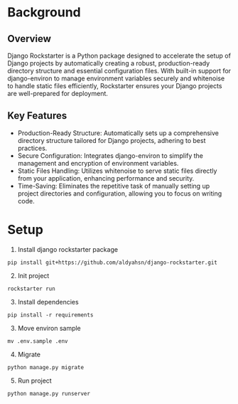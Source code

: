 # Background
## Overview
Django Rockstarter is a Python package designed to accelerate the setup of Django projects by automatically creating a robust, production-ready directory structure and essential configuration files. With built-in support for django-environ to manage environment variables securely and whitenoise to handle static files efficiently, Rockstarter ensures your Django projects are well-prepared for deployment.

## Key Features
- Production-Ready Structure: Automatically sets up a comprehensive directory structure tailored for Django projects, adhering to best practices.
- Secure Configuration: Integrates django-environ to simplify the management and encryption of environment variables.
- Static Files Handling: Utilizes whitenoise to serve static files directly from your application, enhancing performance and security.
- Time-Saving: Eliminates the repetitive task of manually setting up project directories and configuration, allowing you to focus on writing code.


# Setup

1. Install django rockstarter package

```
pip install git+https://github.com/aldyahsn/django-rockstarter.git
```

2. Init project
```
rockstarter run
```

3. Install dependencies
```
pip install -r requirements
```

3. Move environ sample

```
mv .env.sample .env
```

4. Migrate
```
python manage.py migrate
```

5. Run project
```
python manage.py runserver
```
